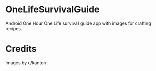 # OneLifeSurvivalGuide
Android One Hour One Life survival guide app with images for crafting recipes.

# Credits
Images by u/kantorr
